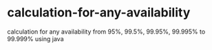 # calculation-for-any-availability
calculation for any availability from 95%, 99.5%, 99.95%, 99.995% to 99.999% using java



